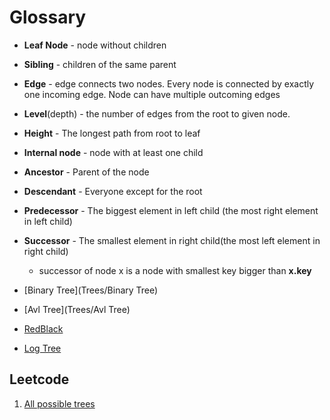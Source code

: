 # Glossary

- **Leaf Node** - node without children
- **Sibling** - children of the same parent
- **Edge** - edge connects two nodes. Every node is connected by exactly one incoming edge. Node can have multiple outcoming edges
- **Level**(depth) - the number of edges from the root to given node.
- **Height** - The longest path from root to leaf
- **Internal node** - node with at least one child
- **Ancestor** - Parent of the node
- **Descendant** - Everyone except for the root
- **Predecessor** - The biggest element in left child (the most right element in left child)
- **Successor** - The smallest element in right child(the most left element in right child) 
    - successor of node x is a node with smallest key bigger than **x.key**


- [Binary Tree](Trees/Binary Tree)
- [Avl Tree](Trees/Avl Tree)
- [RedBlack](Trees/RedBlack)
- [Log Tree](Trees/LogTree)


## Leetcode
1. [All possible trees](Leetcode/PossibleTrees)
